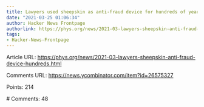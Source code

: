 ```yaml
---
title: Lawyers used sheepskin as anti-fraud device for hundreds of years
date: "2021-03-25 01:06:34"
author: Hacker News Frontpage
authorlink: https://phys.org/news/2021-03-lawyers-sheepskin-anti-fraud-device-hundreds.html
tags:
- Hacker-News-Frontpage
---
```


<p>Article URL: <a href="https://phys.org/news/2021-03-lawyers-sheepskin-anti-fraud-device-hundreds.html">https://phys.org/news/2021-03-lawyers-sheepskin-anti-fraud-device-hundreds.html</a></p>
<p>Comments URL: <a href="https://news.ycombinator.com/item?id=26575327">https://news.ycombinator.com/item?id=26575327</a></p>
<p>Points: 214</p>
<p># Comments: 48</p>
